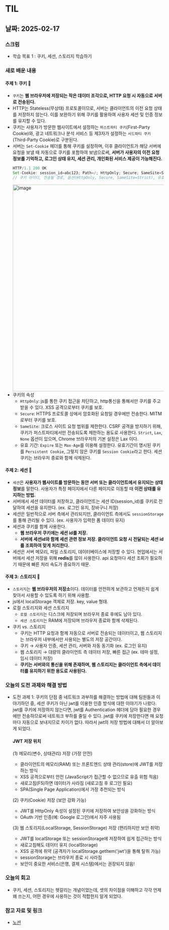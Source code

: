 # TIL 

## 날짜: 2025-02-17

### 스크럼
- 학습 목표 1 : 쿠키, 세션, 스토리지 학습하기 

### 새로 배운 내용
#### 주제 1: 쿠키 🍪
- `쿠키`는 **웹 브라우저에 저장되는 작은 데이터 조각으로, HTTP 요청 시 자동으로 서버로 전송된다.**
- HTTP는 Stateless(무상태) 프로토콜이므로, 서버는 클라이언트의 이전 요청 상태를 저장하지 않는다.
  이를 보완하기 위해 쿠키를 활용하여 사용자 세션 및 인증 정보를 유지할 수 있다.
- 쿠키는 사용자가 방문한 웹사이트에서 설정하는 `퍼스트파티 쿠키`(First-Party Cookie)와,
  광고 네트워크나 분석 서비스 등 제3자가 설정하는 `서드파티 쿠키`(Third-Party Cookie)로 구분된다.
- 서버는 `Set-Cookie` 헤더를 통해 쿠키를 설정하며, 이후 클라이언트가 해당 서버에 요청을 보낼 때 자동으로 쿠키를 포함하여 보냄으로써, **서버가 사용자의 이전 요청 정보를 기억하고, 로그인 상태 유지, 세션 관리, 개인화된 서비스 제공이 가능해진다.**
  ```java
  HTTP/1.1 200 OK
  Set-Cookie: session_id=abc123; Path=/; HttpOnly; Secure; SameSite=Strict; Max-Age=3600
  // 쿠키 아이디, 전송될 경로, 옵션(HttpOnly, Secure, SameSite=Strict), 유효 기간
  ```
  <img width="656" alt="image" src="https://github.com/user-attachments/assets/21919652-cf0f-49ef-905e-3b826fc2e90a" />
- 쿠키의 속성 <br/>
  - `HttpOnly`: js를 통한 쿠키 접근을 차단하고, http통신을 통해서만 쿠키를 주고받을 수 있다. XSS 공격으로부터 쿠키를 보호.
  - `Secure`: HTTPS 프로토콜 상에서 암호화된 요청일 경우에만 전송한다. MITM로부터 쿠키를 보호.
  - `SameSite`: 크로스 사이트 요청 범위를 제한한다. CSRF 공격을 방지하기 위해, 쿠키가 퍼스트파티에서만 전송되도록 제한하는 용도로 사용한다. `Strict`, `Lax`, `None` 옵션이 있으며, Chrome 브라우저의 기본 설정은 Lax 이다. 
  - 유효 기간: `Expire` 또는 `Max-Age`를 이용해 설정한다. 유효기간이 명시된 쿠키를 `Persistent Cookie`, 그렇지 않은 쿠키를 `Session Cookie`라고 한다. 세션 쿠키는 브라우저 종료와 함께 삭제된다.   

#### 주제 2: 세션 🧶
- `세션`은 **사용자가 웹사이트를 방문하는 동안 서버 또는 클라이언트에서 유지되는 상태 정보**를 말한다.
  사용자가 특정 페이지에서 다른 페이지로 이동할 때 **이전 상태를 유지하는 방법.**
- 서버에서 세션 데이터를 저장하고, 클라이언트는 세션 ID(session_id)를 쿠키로 전달하여 세션을 유지한다. (ex. 로그인 유지, 장바구니 저장)
- 세션은 일반적으로 서버 측에서 관리되지만, 클라이언트 측에서도 `sessionStorage`를 통해 관리될 수 있다. (ex. 사용자가 입력한 폼 데이터 유지)
- 세션과 쿠키를 함께 사용한다. 
  - **웹 브라우저 쿠키에는 세션 id를 저장.**
  - **서버에 세션id와 함께 세션 관련 정보 저장. 클라이언트 요청 시 전달되는 세션 id를 조회하여 맞게 처리한다.**
- 세션은 서버 메모리, 파일 스토리지, 데이터베이스에 저장할 수 있다. 
  현업에서는 서버에서 세션 저장을 위해 **redis**를 많이 사용한다. api 요청마다 세션 조회가 필요하기 때문에 빠른 처리 속도가 중요하기 때문.

#### 주제 3: 스토리지 📀
- `스토리지`는 **웹 브라우저의 저장소**이다. 데이터를 안전하게 보관하고 언제든지 쉽게 찾아서 사용할 수 있도록 하기 위해 사용함. 
- js에서 localStorage 객체로 저장. key, value 형태.
- 로컬 스토리지와 세션 스토리지
  - `로컬 스토리지`는 디스크에 저장되며 브라우저 종료 후에도 남아 있다.
  - `세션 스토리지`는 RAM에 저장되며 브라우저 종료와 함께 삭제된다.
- 쿠키 vs. 스토리지
  - 쿠키는 HTTP 요청과 함께 자동으로 서버로 전송되는 데이터이고, 웹 스토리지는 브라우저 내부에서만 사용되는 별도의 저장 공간이다.
  - 쿠키 → 사용자 인증, 세션 관리, 서버와 자동 동기화 (ex. 로그인 유지)
  - 웹 스토리지 → 대량의 클라이언트 측 데이터 저장, 빠른 접근 (ex. 테마 설정, 임시 데이터 저장)
  - **쿠키는 서버와의 통신을 위해 존재하며, 웹 스토리지는 클라이언트 측에서 데이터를 유지하기 위한 용도로 사용된다.**

### 오늘의 도전 과제와 해결 방법
- 도전 과제 1: 쿠키의 단점 중 네트워크 과부하를 해결하는 방법에 대해 팀원들과 이야기하던 중, 세션 쿠키가 아닌 jwt를 이용한 인증 방식에 대한 이야기가 나왔다. jwt를 쿠키에 저장하지 않는다면, jwt를 Authentication 헤더에 담아 필요한 경우에만 전송하므로써 네트워크 부하를 줄일 수 있다. jwt를 쿠키에 저장한다면 매 요청마다 자동으로 보내지므로 차이가 없다. 따라서 jwt의 저장 방법에 대해서 더 알아보게 되었다.
  #### JWT 저장 위치
  (1) 메모리(변수, 상태관리) 저장 (가장 안전)
  - 클라이언트의 메모리(RAM) 또는 프론트엔드 상태 관리(store)에 JWT를 저장하는 방식 
  - XSS 공격으로부터 안전 (JavaScript가 접근할 수 없으므로 유출 위험 적음)
  - 새로고침(F5)하면 데이터가 사라짐 (새로고침 후 로그인 필요)
  - SPA(Single Page Application)에서 가장 추천되는 방식
  
  (2) 쿠키(Cookie) 저장 (보안 강화 가능)
  - JWT를 HttpOnly 속성이 설정된 쿠키에 저장하여 보안성을 강화하는 방식
  - OAuth 기반 인증(예: Google 로그인)에서 자주 사용됨
  
  (3) 웹 스토리지(LocalStorage, SessionStorage) 저장 (편리하지만 보안 취약)
  - JWT를 localStorage 또는 sessionStorage에 저장하여 쉽게 접근하는 방식 
  - 새로고침해도 데이터 유지 (localStorage)
  - XSS 공격에 취약 (공격자가 localStorage.getItem('jwt')을 통해 탈취 가능)
  - sessionStorage는 브라우저 종료 시 사라짐
  - 보안이 중요한 서비스(은행, 결제 시스템)에서는 권장되지 않음!

### 오늘의 회고
- 쿠키, 세션, 스토리지는 헷갈리는 개념이었는데, 셋의 차이점을 이해하고 각각 언제 왜 쓰는지, 어떤 경우에 사용하는 것이 적합한지 알게 되었다.

### 참고 자료 및 링크
- [노션](https://mellow-sailor-ec6.notion.site/19d258f8f619808f9ae2ff9102558688?pvs=4)
